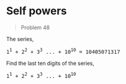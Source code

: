# Self powers
> Problem 48

The series,

<pre>
1<sup>1</sup> + 2<sup>2</sup> + 3<sup>3</sup> ... + 10<sup>10</sup> = 10405071317
</pre>

Find the last ten digits of the series,

<pre>
1<sup>1</sup> + 2<sup>2</sup> + 3<sup>3</sup> ... + 10<sup>10</sup>
</pre>